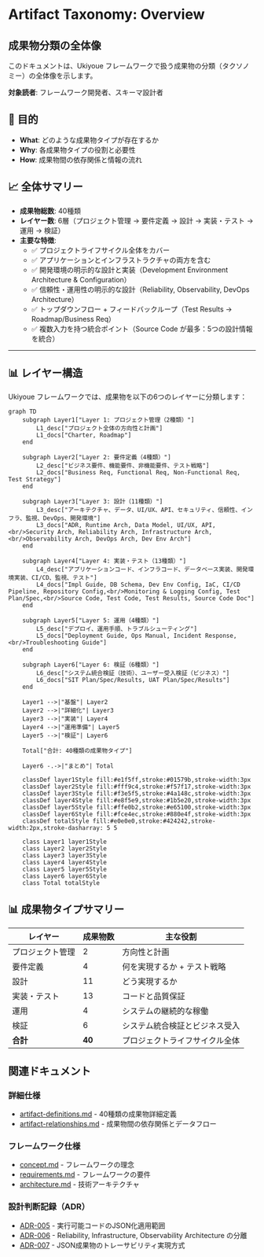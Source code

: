 # Artifact Taxonomy: Overview

## 成果物分類の全体像

このドキュメントは、Ukiyoue フレームワークで扱う成果物の分類（タクソノミー）の全体像を示します。

**対象読者**: フレームワーク開発者、スキーマ設計者

## 🎯 目的

- **What**: どのような成果物タイプが存在するか
- **Why**: 各成果物タイプの役割と必要性
- **How**: 成果物間の依存関係と情報の流れ

## 📈 全体サマリー

- **成果物総数**: 40種類
- **レイヤー数**: 6層（プロジェクト管理 → 要件定義 → 設計 → 実装・テスト → 運用 → 検証）
- **主要な特徴**:
  - ✅ プロジェクトライフサイクル全体をカバー
  - ✅ アプリケーションとインフラストラクチャの両方を含む
  - ✅ 開発環境の明示的な設計と実装（Development Environment Architecture & Configuration）
  - ✅ 信頼性・運用性の明示的な設計（Reliability, Observability, DevOps Architecture）
  - ✅ トップダウンフロー + フィードバックループ（Test Results → Roadmap/Business Req）
  - ✅ 複数入力を持つ統合ポイント（Source Code が最多：5つの設計情報を統合）

---

## 📊 レイヤー構造

Ukiyoue フレームワークでは、成果物を以下の6つのレイヤーに分類します：

```mermaid
graph TD
    subgraph Layer1["Layer 1: プロジェクト管理（2種類）"]
        L1_desc["プロジェクト全体の方向性と計画"]
        L1_docs["Charter, Roadmap"]
    end

    subgraph Layer2["Layer 2: 要件定義（4種類）"]
        L2_desc["ビジネス要件、機能要件、非機能要件、テスト戦略"]
        L2_docs["Business Req, Functional Req, Non-Functional Req, Test Strategy"]
    end

    subgraph Layer3["Layer 3: 設計（11種類）"]
        L3_desc["アーキテクチャ、データ、UI/UX、API、セキュリティ、信頼性、インフラ、監視、DevOps、開発環境"]
        L3_docs["ADR, Runtime Arch, Data Model, UI/UX, API,<br/>Security Arch, Reliability Arch, Infrastructure Arch,<br/>Observability Arch, DevOps Arch, Dev Env Arch"]
    end

    subgraph Layer4["Layer 4: 実装・テスト（13種類）"]
        L4_desc["アプリケーションコード、インフラコード、データベース実装、開発環境実装、CI/CD、監視、テスト"]
        L4_docs["Impl Guide, DB Schema, Dev Env Config, IaC, CI/CD Pipeline, Repository Config,<br/>Monitoring & Logging Config, Test Plan/Spec,<br/>Source Code, Test Code, Test Results, Source Code Doc"]
    end

    subgraph Layer5["Layer 5: 運用（4種類）"]
        L5_desc["デプロイ、運用手順、トラブルシューティング"]
        L5_docs["Deployment Guide, Ops Manual, Incident Response,<br/>Troubleshooting Guide"]
    end

    subgraph Layer6["Layer 6: 検証（6種類）"]
        L6_desc["システム統合検証（技術）、ユーザー受入検証（ビジネス）"]
        L6_docs["SIT Plan/Spec/Results, UAT Plan/Spec/Results"]
    end

    Layer1 -->|"基盤"| Layer2
    Layer2 -->|"詳細化"| Layer3
    Layer3 -->|"実装"| Layer4
    Layer4 -->|"運用準備"| Layer5
    Layer5 -->|"検証"| Layer6

    Total["合計: 40種類の成果物タイプ"]

    Layer6 -.->|"まとめ"| Total

    classDef layer1Style fill:#e1f5ff,stroke:#01579b,stroke-width:3px
    classDef layer2Style fill:#fff9c4,stroke:#f57f17,stroke-width:3px
    classDef layer3Style fill:#f3e5f5,stroke:#4a148c,stroke-width:3px
    classDef layer4Style fill:#e8f5e9,stroke:#1b5e20,stroke-width:3px
    classDef layer5Style fill:#ffe0b2,stroke:#e65100,stroke-width:3px
    classDef layer6Style fill:#fce4ec,stroke:#880e4f,stroke-width:3px
    classDef totalStyle fill:#e0e0e0,stroke:#424242,stroke-width:2px,stroke-dasharray: 5 5

    class Layer1 layer1Style
    class Layer2 layer2Style
    class Layer3 layer3Style
    class Layer4 layer4Style
    class Layer5 layer5Style
    class Layer6 layer6Style
    class Total totalStyle
```

## 📊 成果物タイプサマリー

| レイヤー         | 成果物数 | 主な役割                       |
| ---------------- | -------- | ------------------------------ |
| プロジェクト管理 | 2        | 方向性と計画                   |
| 要件定義         | 4        | 何を実現するか + テスト戦略    |
| 設計             | 11       | どう実現するか                 |
| 実装・テスト     | 13       | コードと品質保証               |
| 運用             | 4        | システムの継続的な稼働         |
| 検証             | 6        | システム統合検証とビジネス受入 |
| **合計**         | **40**   | プロジェクトライフサイクル全体 |

## 関連ドキュメント

### 詳細仕様

- [artifact-definitions.md](artifact-definitions.md) - 40種類の成果物詳細定義
- [artifact-relationships.md](artifact-relationships.md) - 成果物間の依存関係とデータフロー

### フレームワーク仕様

- [concept.md](concept.md) - フレームワークの理念
- [requirements.md](requirements.md) - フレームワークの要件
- [architecture.md](architecture.md) - 技術アーキテクチャ

### 設計判断記録（ADR）

- [ADR-005](architecture-decisions/005-executable-code-representation.md) - 実行可能コードのJSON化適用範囲
- [ADR-006](architecture-decisions/006-reliability-infrastructure-observability-separation.md) - Reliability, Infrastructure, Observability Architecture の分離
- [ADR-007](architecture-decisions/007-json-artifact-traceability.md) - JSON成果物のトレーサビリティ実現方式
